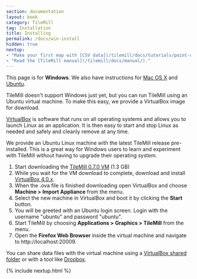 ```yaml
---
section: documentation
layout: book
category: TileMill
tag: Installation
title: Installing
permalink: /docs/win-install
hidden: true
nextup:
- "Make your first map with [CSV data](/tilemill/docs/tutorials/point-data/)."
- "Read the [TileMill manual](/tilemill/docs/manual/)."
---
```

This page is for **Windows**. We also have instructions for [Mac OS X](/tilemill/docs/mac-install) and [Ubuntu](/tilemill/docs/linux-install).

TileMill doesn't support Windows just yet, but you can run TileMill using an Ubuntu virtual machine. To make this easy, we provide a VirtualBox image for download.

[VirtualBox](http://www.virtualbox.org) is software that runs on all operating systems and allows you to launch Linux as an application. It is then easy to start and stop Linux as needed and safely and cleanly remove at any time.

We provide an Ubuntu Linux machine with the latest TileMill release pre-installed. This is a great way for Windows users to learn and experiment with TileMill without having to upgrade their operating system.

1. Start downloading the [TileMill 0.7.0 VM](http://tilemill-vm.s3.amazonaws.com/TileMill-0.7.0.ova) (1.3 GB)
2. While you wait for the VM download to complete, download and install [VirtualBox 4.0.x](http://www.virtualbox.org/wiki/Downloads).
3. When the .ova file is finished downloading open VirtualBox and choose **Machine > Import Appliance** from the menu.
4. Select the new machine in VirtualBox and boot it by clicking the **Start** button.
5. You will be greeted with an Ubuntu login screen. Login with the username "ubuntu" and password "ubuntu".
3. Start TileMill by choosing **Applications > Graphics > TileMill** from the menu.
4. Open the **Firefox Web Browser** inside the virtual machine and navigate to http://localhost:20009.

You can share data files with the virtual machine using a [VirtualBox shared folder](http://blogs.oracle.com/tao/entry/virtual_box_shared_folder_between) or with a tool like [Dropbox](http://dropbox.com).

{% include nextup.html %}
